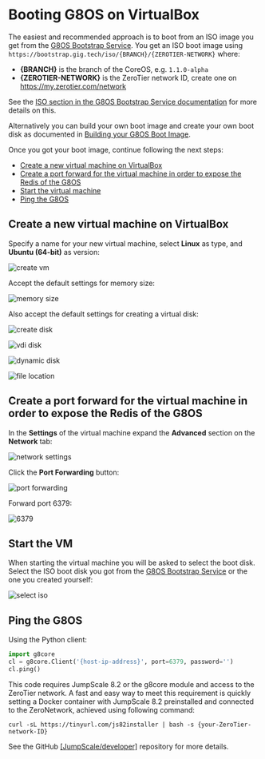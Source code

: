 # Booting G8OS on VirtualBox

The easiest and recommended approach is to boot from an ISO image you get from the [G8OS Bootstrap Service](https://bootstrap.gig.tech/). You get an ISO boot image using `https://bootstrap.gig.tech/iso/{BRANCH}/{ZEROTIER-NETWORK}` where:

- **{BRANCH}** is the branch of the CoreOS, e.g. `1.1.0-alpha`
- **{ZEROTIER-NETWORK}** is the ZeroTier network ID, create one on https://my.zerotier.com/network

See the [ISO section in the G8OS Bootstrap Service documentation](../bootstrap/bootstrap.md#iso) for more details on this.

Alternatively you can build your own boot image and create your own boot disk as documented in [Building your G8OS Boot Image](../building/building.md).

Once you got your boot image, continue following the next steps:

- [Create a new virtual machine on VirtualBox](#create-vm)
- [Create a port forward for the virtual machine in order to expose the Redis of the G8OS](#create-portforward)
- [Start the virtual machine](#start-vm)
- [Ping the G8OS](#ping-core0)


<a id="create-vm"></a>
## Create a new virtual machine on VirtualBox  

Specify a name for your new virtual machine, select **Linux** as type, and **Ubuntu (64-bit)** as version:  

![create vm](images/create_vm.png)  

Accept the default settings for memory size:

![memory size](images/memory_size.png)  

Also accept the default settings for creating a virtual disk:

![create disk](images/create_disk.png)  

![vdi disk](images/vdi_disk.png)  

![dynamic disk](images/dynamically_allocated.png)

![file location](images/file_location.png)

<a id="create-portforward"></a>
## Create a port forward for the virtual machine in order to expose the Redis of the G8OS

In the **Settings** of the virtual machine expand the **Advanced** section on the **Network** tab:

![network settings](images/network_settings.png)

Click the **Port Forwarding** button:

![port forwarding](images/port_forwarding.png)

Forward port 6379:

![6379](images/6379.png)


<a id="start-vm"></a>
## Start the VM

When starting the virtual machine you will be asked to select the boot disk. Select the ISO boot disk you got from the [G8OS Bootstrap Service](https://bootstrap.gig.tech/) or the one you created yourself:

![select iso](images/select_iso.png)

<a id="ping-core0"></a>
## Ping the G8OS

Using the Python client:

```python
import g8core
cl = g8core.Client('{host-ip-address}', port=6379, password='')
cl.ping()
```

This code requires JumpScale 8.2 or the g8core module and access to the ZeroTier network. A fast and easy way to meet this requirement is quickly setting a Docker container with JumpScale 8.2 preinstalled and connected to the ZeroNetwork, achieved using following command:

```
curl -sL https://tinyurl.com/js82installer | bash -s {your-ZeroTier-network-ID}
```

See the GitHub [\[JumpScale/developer\]](https://github.com/Jumpscale/developer/blob/master/docs/installjs8_details.md) repository for more details.
